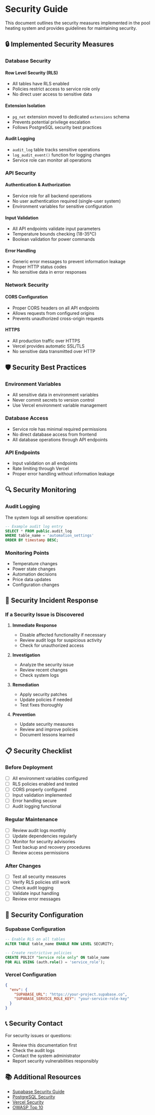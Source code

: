 # Security Guide

This document outlines the security measures implemented in the pool heating system and provides guidelines for maintaining security.

## 🔒 Implemented Security Measures

### Database Security

#### Row Level Security (RLS)
- All tables have RLS enabled
- Policies restrict access to service role only
- No direct user access to sensitive data

#### Extension Isolation
- `pg_net` extension moved to dedicated `extensions` schema
- Prevents potential privilege escalation
- Follows PostgreSQL security best practices

#### Audit Logging
- `audit_log` table tracks sensitive operations
- `log_audit_event()` function for logging changes
- Service role can monitor all operations

### API Security

#### Authentication & Authorization
- Service role for all backend operations
- No user authentication required (single-user system)
- Environment variables for sensitive configuration

#### Input Validation
- All API endpoints validate input parameters
- Temperature bounds checking (18-35°C)
- Boolean validation for power commands

#### Error Handling
- Generic error messages to prevent information leakage
- Proper HTTP status codes
- No sensitive data in error responses

### Network Security

#### CORS Configuration
- Proper CORS headers on all API endpoints
- Allows requests from configured origins
- Prevents unauthorized cross-origin requests

#### HTTPS
- All production traffic over HTTPS
- Vercel provides automatic SSL/TLS
- No sensitive data transmitted over HTTP

## 🛡️ Security Best Practices

### Environment Variables
- All sensitive data in environment variables
- Never commit secrets to version control
- Use Vercel environment variable management

### Database Access
- Service role has minimal required permissions
- No direct database access from frontend
- All database operations through API endpoints

### API Endpoints
- Input validation on all endpoints
- Rate limiting through Vercel
- Proper error handling without information leakage

## 🔍 Security Monitoring

### Audit Logging
The system logs all sensitive operations:

```sql
-- Example audit log entry
SELECT * FROM public.audit_log 
WHERE table_name = 'automation_settings' 
ORDER BY timestamp DESC;
```

### Monitoring Points
- Temperature changes
- Power state changes
- Automation decisions
- Price data updates
- Configuration changes

## 🚨 Security Incident Response

### If a Security Issue is Discovered

1. **Immediate Response**
   - Disable affected functionality if necessary
   - Review audit logs for suspicious activity
   - Check for unauthorized access

2. **Investigation**
   - Analyze the security issue
   - Review recent changes
   - Check system logs

3. **Remediation**
   - Apply security patches
   - Update policies if needed
   - Test fixes thoroughly

4. **Prevention**
   - Update security measures
   - Review and improve policies
   - Document lessons learned

## 📋 Security Checklist

### Before Deployment
- [ ] All environment variables configured
- [ ] RLS policies enabled and tested
- [ ] CORS properly configured
- [ ] Input validation implemented
- [ ] Error handling secure
- [ ] Audit logging functional

### Regular Maintenance
- [ ] Review audit logs monthly
- [ ] Update dependencies regularly
- [ ] Monitor for security advisories
- [ ] Test backup and recovery procedures
- [ ] Review access permissions

### After Changes
- [ ] Test all security measures
- [ ] Verify RLS policies still work
- [ ] Check audit logging
- [ ] Validate input handling
- [ ] Review error messages

## 🔧 Security Configuration

### Supabase Configuration
```sql
-- Enable RLS on all tables
ALTER TABLE table_name ENABLE ROW LEVEL SECURITY;

-- Create restrictive policies
CREATE POLICY "Service role only" ON table_name
FOR ALL USING (auth.role() = 'service_role');
```

### Vercel Configuration
```json
{
  "env": {
    "SUPABASE_URL": "https://your-project.supabase.co",
    "SUPABASE_SERVICE_ROLE_KEY": "your-service-role-key"
  }
}
```

## 📞 Security Contact

For security issues or questions:
- Review this documentation first
- Check the audit logs
- Contact the system administrator
- Report security vulnerabilities responsibly

## 📚 Additional Resources

- [Supabase Security Guide](https://supabase.com/docs/guides/auth/row-level-security)
- [PostgreSQL Security](https://www.postgresql.org/docs/current/security.html)
- [Vercel Security](https://vercel.com/docs/security)
- [OWASP Top 10](https://owasp.org/www-project-top-ten/)
